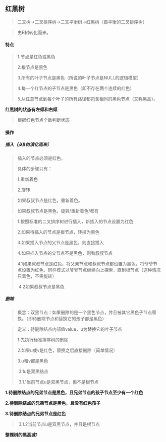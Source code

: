 ## 红黑树

> 二叉树->二叉排序树->二叉平衡树->红黑树（自平衡的二叉排序树）

> 由B树转化而来。

#### 特点

> 1.节点是红色或黑色
>
> 2.根节点是黑色
>
> 3.所有的叶子节点是黑色（所说的叶子节点是NULL的逻辑模型）
>
> 4.每一个红节点的子节点是黑色（即不存在两个连续的红色）
>
> 5.从任意节点到每个叶子的所有路径都包含相同的黑色节点（又称黑高）。

**红黑树的状态有左倾和右倾**

> 根据红色节点个数判断状态

#### 操作 

##### 插入（从B树演化而来）

> 插入的节点必须是红色。
>
> 具体的步骤只有：
>
> 1.重新着色
>
> 2.旋转

> 如果叔叔节点是红色，重新着色。
>
> 如果叔叔节点是黑色，旋转/重新着色/都有

> 1.按照标准的二叉排序树进行插入，新插入的节点设置为红色
>
> 2.如果待插入的节点是根节点，转换为黑色
>
> 3.如果插入节点的父节点是黑色，则直接插入
>
> 4.如果插入节点的父节点不是黑色，则看叔叔节点
>
> ​	4.1如果叔叔节点是红色，将父亲节点和叔叔节点都设置为黑色，将爷爷节点设置为红色，同样模式以爷爷节点继续向上探索，直到根节点（这种情况只着色，不需旋转）
>
> ​	4.2如果叔叔节点是黑色

##### 删除

>概念：双黑节点：如果删除的是一个黑色节点，并且被其它黑色子节点替换。（即待删除节点和替换它的孩子都是黑色）

> 定义：待删除结点内部值value，u为替换它的叶子节点
>
> 1.先执行标准排序树的删除
>
> 2.如果u或v是红色，替换之后直接删除（简单情况）
>
> 3.u和v都是黑色
>
> ​		3.1u是双黑结点
>
> ​				3.1.1当前节点u是双黑节点，但不是根节点

**1.待删除结点的兄弟节点是黑色，且兄弟节点的孩子节点至少有一个红色**

**2.待删除结点的兄弟节点是黑色，且没有红色孩子**

**3.待删除结点的兄弟节点是红色**



> ​				3.1.2当前节点u是双黑节点，并且是根节点

**整棵树的黑高减1**



